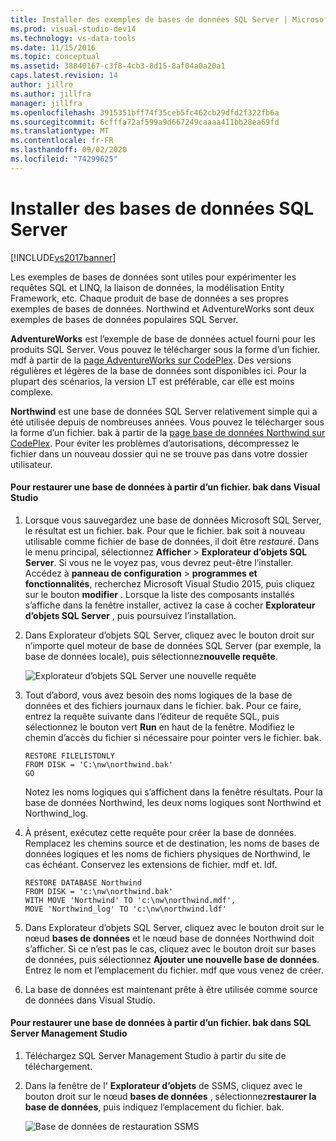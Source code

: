 ```yaml
---
title: Installer des exemples de bases de données SQL Server | Microsoft Docs
ms.prod: visual-studio-dev14
ms.technology: vs-data-tools
ms.date: 11/15/2016
ms.topic: conceptual
ms.assetid: 38840167-c3f8-4cb3-8d15-8af04a0a20a1
caps.latest.revision: 14
author: jillre
ms.author: jillfra
manager: jillfra
ms.openlocfilehash: 3915351bff74f35ceb5fc462cb29dfd2f322fb6a
ms.sourcegitcommit: 6cfffa72af599a9d667249caaaa411bb28ea69fd
ms.translationtype: MT
ms.contentlocale: fr-FR
ms.lasthandoff: 09/02/2020
ms.locfileid: "74299625"
---
```

# <a name="install-sql-server-sample-databases"></a>Installer des bases de données SQL Server
[!INCLUDE[vs2017banner](../includes/vs2017banner.md)]

Les exemples de bases de données sont utiles pour expérimenter les requêtes SQL et LINQ, la liaison de données, la modélisation Entity Framework, etc.  Chaque produit de base de données a ses propres exemples de bases de données. Northwind et AdventureWorks sont deux exemples de bases de données populaires SQL Server.

 **AdventureWorks** est l’exemple de base de données actuel fourni pour les produits SQL Server. Vous pouvez le télécharger sous la forme d’un fichier. mdf à partir de la [page AdventureWorks sur CodePlex](https://archive.codeplex.com/?p=msftdbprodsamples). Des versions régulières et légères de la base de données sont disponibles ici. Pour la plupart des scénarios, la version LT est préférable, car elle est moins complexe.

 **Northwind** est une base de données SQL Server relativement simple qui a été utilisée depuis de nombreuses années. Vous pouvez le télécharger sous la forme d’un fichier. bak à partir de la [page base de données Northwind sur CodePlex](https://northwinddatabase.codeplex.com/). Pour éviter les problèmes d’autorisations, décompressez le fichier dans un nouveau dossier qui ne se trouve pas dans votre dossier utilisateur.

#### <a name="to-restore-a-database-from-a-bak-file-in-visual-studio"></a>Pour restaurer une base de données à partir d’un fichier. bak dans Visual Studio

1. Lorsque vous sauvegardez une base de données Microsoft SQL Server, le résultat est un fichier. bak. Pour que le fichier. bak soit à nouveau utilisable comme fichier de base de données, il doit être *restauré*. Dans le menu principal, sélectionnez **Afficher**  >  **Explorateur d’objets SQL Server**. Si vous ne le voyez pas, vous devrez peut-être l’installer. Accédez à **panneau de configuration**  >  **programmes et fonctionnalités**, recherchez Microsoft Visual Studio 2015, puis cliquez sur le bouton **modifier** . Lorsque la liste des composants installés s’affiche dans la fenêtre installer, activez la case à cocher **Explorateur d’objets SQL Server** , puis poursuivez l’installation.

2. Dans Explorateur d’objets SQL Server, cliquez avec le bouton droit sur n’importe quel moteur de base de données SQL Server (par exemple, la base de données locale), puis sélectionnez**nouvelle requête**.

     ![Explorateur d’objets SQL Server une nouvelle requête](../data-tools/media/raddata-sql-server-object-explorer-new-query.png "raddata Explorateur d’objets SQL Server nouvelle requête")

3. Tout d’abord, vous avez besoin des noms logiques de la base de données et des fichiers journaux dans le fichier. bak. Pour ce faire, entrez la requête suivante dans l’éditeur de requête SQL, puis sélectionnez le bouton vert **Run** en haut de la fenêtre. Modifiez le chemin d’accès du fichier si nécessaire pour pointer vers le fichier. bak.

    ```
    RESTORE FILELISTONLY
    FROM DISK = 'C:\nw\northwind.bak'
    GO
    ```

     Notez les noms logiques qui s’affichent dans la fenêtre résultats.  Pour la base de données Northwind, les deux noms logiques sont Northwind et Northwind_log.

4. À présent, exécutez cette requête pour créer la base de données. Remplacez les chemins source et de destination, les noms de bases de données logiques et les noms de fichiers physiques de Northwind, le cas échéant. Conservez les extensions de fichier. mdf et. ldf.

    ```
    RESTORE DATABASE Northwind
    FROM DISK = 'c:\nw\northwind.bak'
    WITH MOVE 'Northwind' TO 'c:\nw\northwind.mdf',
    MOVE 'Northwind_log' TO 'c:\nw\northwind.ldf'
    ```

5. Dans Explorateur d’objets SQL Server, cliquez avec le bouton droit sur le nœud **bases de données** et le nœud base de données Northwind doit s’afficher. Si ce n’est pas le cas, cliquez avec le bouton droit sur bases de données, puis sélectionnez **Ajouter une nouvelle base de données**. Entrez le nom et l’emplacement du fichier. mdf que vous venez de créer.

6. La base de données est maintenant prête à être utilisée comme source de données dans Visual Studio.

#### <a name="to-restore-a-database-from-a-bak-file-in-sql-server-management-studio"></a>Pour restaurer une base de données à partir d’un fichier. bak dans SQL Server Management Studio

1. Téléchargez SQL Server Management Studio à partir du site de téléchargement.

2. Dans la fenêtre de l' **Explorateur d’objets** de SSMS, cliquez avec le bouton droit sur le nœud **bases de données** , sélectionnez**restaurer la base de données**, puis indiquez l’emplacement du fichier. bak.

     ![Base de données de restauration SSMS](../data-tools/media/raddata-ssms-restore-database.png "Base de données de restauration raddata SSMS")
